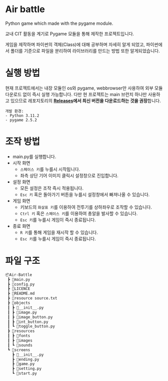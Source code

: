 # Air battle
Python game which made with the pygame module.

교내 CIT 활동을 계기로 Pygame 모듈을 통해 제작한 프로젝트입니다.

게임을 제작하며 파이썬의 객체(Class)에 대해 공부하며 자세히 알게 되었고,
파이썬에서 폴더를 기준으로 파일을 분리하여 라이브러리를 만드는 방법 또한 알게되었습니다.

# 실행 방법
현재 프로젝트에서는 내장 모듈인 os와 pygame, webbrowser만 사용하여 외부 모듈 다운로드 없이 즉시 실행 가능합니다.
다만 현 프로젝트는 main 브런치 하나만 사용하고 있으므로 레포지토리의
**[Releases](https://github.com/kwoneunwoo/Air-Battle/releases)에서 최신 버전을 다운로드하는 것을 권장**합니다. 

```
개발 환경:
- Python 3.11.2
- pygame 2.5.2
```

# 조작 방법
- main.py를 실행합니다.
- 시작 화면
    - `스페이스 키`를 누를시 시작됩니다.
    - 좌측 상단 기어 이미지 클릭시 설정창으로 진입합니다.
- 설정 화면
    - 모든 설정은 조작 즉시 적용됩니다.
    - `Esc 키` 혹은 돌아가기 버튼을 누를시 설정창에서 빠져나올 수 있습니다.
- 게임 화면
    - 키보드의 `화살표 키`를 이용하여 전투기를 상하좌우로 조작할 수 있습니다.
    - `Ctrl 키` 혹은 `스페이스 키`를 이용하여 총알을 발사할 수 있습니다.
    - `Esc 키`를 누를시 게임이 즉시 종료됩니다.
- 종료 화면
    - `R 키`를 통해 게임을 재시작 할 수 있습니다.
    - `Esc 키`를 누를시 게임이 즉시 종료됩니다.

# 파일 구조
```bash
📦Air-Battle
 ┣ 📜main.py
 ┣ 📜config.py
 ┣ 📜LICENCE
 ┣ 📜README.md
 ┣ 📜resource source.txt
 ┣ 📂objects
 ┃ ┣ 📜__init__.py
 ┃ ┣ 📜image.py
 ┃ ┣ 📜image_button.py
 ┃ ┣ 📜int_button.py
 ┃ ┗ 📜toggle_button.py
 ┣ 📂resources
 ┃ ┣ 📂fonts
 ┃ ┣ 📂images
 ┃ ┗ 📂sounds
 ┗ 📂screens
   ┣ 📜__init__.py
   ┣ 📜ending.py
   ┣ 📜game.py
   ┣ 📜setting.py
   ┗ 📜start.py

```